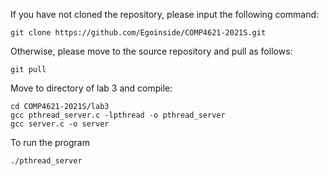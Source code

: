 If you have not cloned the repository, please input the following command:
```
git clone https://github.com/Egoinside/COMP4621-2021S.git
```
Otherwise, please move to the source repository and pull as follows:
```
git pull
```

Move to directory of lab 3 and compile:
```
cd COMP4621-2021S/lab3
gcc pthread_server.c -lpthread -o pthread_server
gcc server.c -o server
```

To run the program
```
./pthread_server
```

